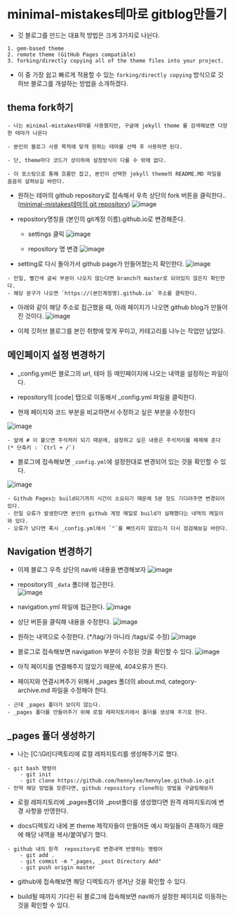 # minimal-mistakes테마로 gitblog만들기

- 깃 블로그를 만드는 대표적 방법은 크게 3가지로 나뉜다.

```
1. gem-based theme
2. remote theme (GitHub Pages compatible)
3. forking/directly copying all of the theme files into your project.
```

- 이 중 가장 쉽고 빠르게 적용할 수 있는 `forking/directly copying` 방식으로 깃허브 블로그를 개설하는 방법을 소개하겠다. 

## thema fork하기

```tip
- 나는 minimal-mistakes테마를 사용했지만, 구글에 jekyll theme 를 검색해보면 다양한 테마가 나온다

- 본인의 블로그 사용 목적에 맞게 원하는 테마를 선택 후 사용하면 된다.

- 단, theme마다 코드가 상이하여 설정방식이 다를 수 밖에 없다. 

- 이 포스팅으로 통해 흐름만 잡고, 본인이 선택한 jekyll theme의 README.MD 파일을 꼼꼼히 살펴보길 바란다. 
```

- 원하는 테마의 github repository로 접속해서 우측 상단의 fork 버튼을 클릭한다.. ([minimal-mistakes테마의 git repository](https://github.com/mmistakes/minimal-mistakes))
![image](https://user-images.githubusercontent.com/77392444/104453556-f455c480-55e7-11eb-9c9f-49b5057533f1.png)

- repository명칭을 (본인의 git계정 이름).github.io로 변경해준다.
	- settings 클릭
	![image](https://user-images.githubusercontent.com/77392444/104453821-59a9b580-55e8-11eb-9042-05e333344ac7.png)

	- repository 명 변경
	![image](https://user-images.githubusercontent.com/77392444/104453957-8b228100-55e8-11eb-995d-8447f46eab21.png)

- setting로 다시 돌아가서 github page가 만들어졌는지 확인한다.
![image](https://user-images.githubusercontent.com/77392444/104454263-f3716280-55e8-11eb-852e-bac477fb4700.png)

```tip
- 만일, 빨간색 글씨 부분이 나오지 않는다면 branch가 master로 되어있지 않은지 확인한다.
- 해당 문구가 나오면 `https://(본인계정명).github.io` 주소를 클릭한다.
```

- 아래와 같이 해당 주소로 접근했을 때, 아래 페이지가 나오면 github blog가 만들어진 것이다. 
![image](https://user-images.githubusercontent.com/77392444/104454565-65e24280-55e9-11eb-8aec-d37889cadc3e.png)

- 이제 깃허브 블로그를 본인 취향에 맞게 꾸미고, 카테고리를 나누는 작업만 남았다. 


## 메인페이지 설정 변경하기
- _config.yml은 블로그의 url, 테마 등 메인페이지에 나오는 내역을 설정하는 파일이다. 

- repository의 [code] 탭으로 이동해서 _config.yml 파일을 클릭한다. 

- 현재 페이지와 코드 부분을 비교하면서 수정하고 싶은 부분을 수정한다

![image](https://user-images.githubusercontent.com/77392444/104456530-279a5280-55ec-11eb-8caa-06c3125802f0.png)

```tip
- 앞에 # 이 붙으면 주석처리 되기 때문에, 설정하고 싶은 내용은 주석처리를 해제해 준다 (* 단축키 : `Ctrl + /`)
```

- 블로그에 접속해보면 `_config.yml`에 설정한대로 변경되어 있는 것을 확인할 수 있다. 

![image](https://user-images.githubusercontent.com/77392444/104456780-83fd7200-55ec-11eb-9191-6698065e5206.png)

```warning
- Github Pages는 build되기까지 시간이 소요되기 때문에 5분 정도 기다려주면 변경되어 있다. 
- 만일 오류가 발생한다면 본인의 github 계정 메일로 build가 실패했다는 내역의 메일이 와 있다. 
- 오류가 났다면 혹시 _config.yml에서 `"`를 빠뜨리지 않았는지 다시 점검해보길 바란다. 
```


## Navigation  변경하기

- 이제 블로그 우측 상단의 nav바 내용을 변경해보자
![image](https://user-images.githubusercontent.com/77392444/104457285-2fa6c200-55ed-11eb-9794-b006a4a9f4e8.png)


- repository의 `_data` 폴더에 접근한다. <br>
![image](https://user-images.githubusercontent.com/77392444/104457384-582ebc00-55ed-11eb-8c06-4ae8aa66cfd9.png)

- navigation.yml 파일에 접근한다. 
![image](https://user-images.githubusercontent.com/77392444/104457517-83b1a680-55ed-11eb-81e9-a91fb4fec81f.png)

- 상단 버튼을 클릭해 내용을 수정한다.
![image](https://user-images.githubusercontent.com/77392444/104457632-a5129280-55ed-11eb-95de-7660503dbb23.png)

- 원하는 내역으로 수정한다. (*/tag/가 아니라 /tags/로 수정)
![image](https://user-images.githubusercontent.com/77392444/104457877-f28eff80-55ed-11eb-8aba-bae9e80b39ed.png)

- 블로그로 접속해보면 navigation 부분이 수정된 것을 확인할 수 있다.
![image](https://user-images.githubusercontent.com/77392444/104457996-16524580-55ee-11eb-93bf-202c01e4fd8c.png)

- 아직 페이지를 연결해주지 않았기 때문에, 404오류가 뜬다.

- 페이지와 연결시켜주기 위해서 _pages 폴더의 about.md, category-archive.md 파일을 수정해야 한다.

```tip
- 근데 _pages 폴더가 보이지 않는다.
- _pages 폴더를 만들어주기 위해 로컬 레파지토리에서 폴더를 생성해 주기로 한다. 
```

## _pages 폴더 생성하기

- 나는 [C:\Git]디렉토리에 로컬 레파지토리를 생성해주기로 했다.

```note
- git bash 명령어
	- git init
	- git clone https://github.com/hennylee/hennylee.github.io.git
- 만약 해당 방법을 모른다면, github repository clone하는 방법을 구글링해보자
```

- 로컬 레파지토리에 _pages폴더와 _post폴더를 생성했다면 원격 레파지토리에 변경 사항을 반영한다. 

- docs디렉토리 내에 본 theme 제작자들이 만들어둔 예시 파일들이 존재하기 때문에 해당 내역을 복사/붙여넣기 했다.



```note
- github 내의 원격  repository로 변경내역 반영하는 명령어
	- git add . 
	- git commit -m "_pages, _post Directory Add" 
	- git push origin master 
```

- github에 접속해보면 해당 디렉토리가 생겨난 것을 확인할 수 있다. 

- build될 때까지 기다린 뒤 블로그에 접속해보면 nav바가 설정한 페이지로 이동하는 것을 확인할 수 있다.




